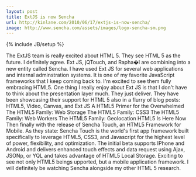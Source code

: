 ```yaml
---
layout: post
title: ExtJS is now Sencha
url: http://kinlane.com/2010/06/17/extjs-is-now-sencha/
image: http://www.sencha.com/assets/images/logo-sencha-sm.png
---
```

{% include JB/setup %}
<p>
     The ExtJS team is really excited about HTML 5. They see HTML 5 as the future. I definitely agree. Ext JS, jQTouch, and Rapha�l are combining into a new entity called Sencha. I have used Ext JS for several web applications and internal adminstration systems. It is one of my favorite JavaScript frameworks that I keep coming back to. I'm excited to see them fully embracing HTML5. One thing I really enjoy about Ext JS is that I don't have to think about the presentation layer much. They just deliver. They have been showcasing their support for HTML 5 also in a flurry of blog posts: HTML5, Video, Canvas, and Ext JS A HTML5 Primer for the Overwhelmed The HTML5 Family: Web Storage The HTML5 Family: CSS3 The HTML5 Family: Web Workers The HTML5 Family: Geolocation HTML5 Is Here Now Then finally with the release of Sencha Touch, an HTML5 Framework for Mobile. As they state: Sencha Touch is the world's first app framework built specifically to leverage HTML5, CSS3, and Javascript for the highest level of power, flexibility, and optimization. The initial beta supports IPhone and Android and delivers enhanced touch effects and data request using Ajax, JSONp, or YQL and takes advantage of HTML5 Local Storage. Exciting to see not only HTML5 beings upported, but a mobile application framework. I will definitely be watching Sencha alongside my other HTML 5 research.
</p>
